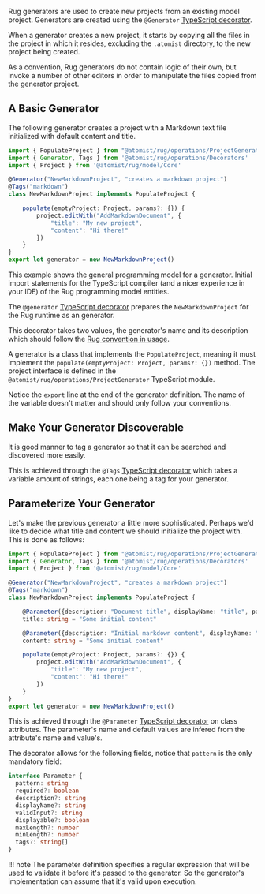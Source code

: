 Rug generators are used to create new projects from an existing model
project.  Generators are created using the `@Generator`
[TypeScript decorator][tsdecorator].

[tsdecorator]: https://www.typescriptlang.org/docs/handbook/decorators.html

When a generator creates a new project, it starts by copying all the
files in the project in which it resides, excluding the `.atomist`
directory, to the new project being created.

As a convention, Rug generators do not contain logic of their own, but invoke
a number of other editors in order to manipulate the files copied from
the generator project.

## A Basic Generator

The following generator creates a project with a Markdown text file
initialized with default content and title.

```typescript
import { PopulateProject } from "@atomist/rug/operations/ProjectGenerator"
import { Generator, Tags } from '@atomist/rug/operations/Decorators'
import { Project } from '@atomist/rug/model/Core'

@Generator("NewMarkdownProject", "creates a markdown project")
@Tags("markdown")
class NewMarkdownProject implements PopulateProject {

    populate(emptyProject: Project, params?: {}) {
        project.editWith("AddMarkdownDocument", {
            "title": "My new project",
            "content": "Hi there!"
        })
    }
}
export let generator = new NewMarkdownProject()
```

This example shows the general programming model for a generator.
Initial import statements for the TypeScript compiler
(and a nicer experience in your IDE) of the Rug programming model entities.

The `@generator` [TypeScript decorator][tsdecorator] prepares the
`NewMarkdownProject` for the Rug runtime as an generator.

[tsdecorator]: https://www.typescriptlang.org/docs/handbook/decorators.html

This decorator takes two values, the generator's name and its description which
should follow the [Rug convention in usage][rugconv].

[rugconv]: conventions.md

A generator is a class that implements the `PopulateProject`, meaning it must
implement the `populate(emptyProject: Project, params?: {})` method. The project
interface is defined in the `@atomist/rug/operations/ProjectGenerator`
TypeScript module.

Notice the `export` line at the end of the generator definition. The name of the
variable doesn't matter and should only follow your conventions.

## Make Your Generator Discoverable

It is good manner to tag a generator so that it can be searched and discovered
more easily.

This is achieved through the `@Tags` [TypeScript decorator][tsdecorator] which
takes a variable amount of strings, each one being a tag for your generator.

## Parameterize Your Generator

Let's make the previous generator a little more sophisticated. Perhaps we'd like
to decide what title and content we should initialize the project with. This
is done as follows:

```typescript
import { PopulateProject } from "@atomist/rug/operations/ProjectGenerator"
import { Generator, Tags } from '@atomist/rug/operations/Decorators'
import { Project } from '@atomist/rug/model/Core'

@Generator("NewMarkdownProject", "creates a markdown project")
@Tags("markdown")
class NewMarkdownProject implements PopulateProject {

    @Parameter({description: "Document title", displayName: "title", pattern: "@any"})
    title: string = "Some initial content"

    @Parameter({description: "Initial markdown content", displayName: "content", pattern: "@any"})
    content: string = "Some initial content"

    populate(emptyProject: Project, params?: {}) {
        project.editWith("AddMarkdownDocument", {
            "title": "My new project",
            "content": "Hi there!"
        })
    }
}
export let generator = new NewMarkdownProject()
```

This is achieved through the `@Parameter` [TypeScript decorator][tsdecorator]
on class attributes. The parameter's name and default values are infered from
the attribute's name and value's.

The decorator allows for the following fields, notice that `pattern` is
the only mandatory field:

```typescript
interface Parameter {
  pattern: string
  required?: boolean
  description?: string
  displayName?: string
  validInput?: string
  displayable?: boolean
  maxLength?: number
  minLength?: number
  tags?: string[]
}
```

!!! note
    The parameter definition specifies a regular expression that will be used to
    validate it before it's passed to the generator.
    So the generator's implementation can assume that it's valid upon execution.
